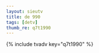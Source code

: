 ```yaml
--- 
layout: sieutv
title: de 990
tags: [detv]
thumb_re: q7t1990
---
```

{% include tvadv key="q7t1990" %} 
